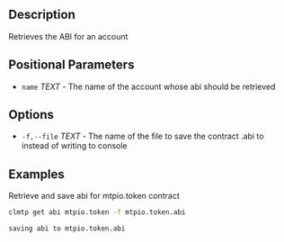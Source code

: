 ## Description
Retrieves the ABI for an account

## Positional Parameters
- `name` _TEXT_ - The name of the account whose abi should be retrieved

## Options
- `-f,--file` _TEXT_ - The name of the file to save the contract .abi to instead of writing to console

## Examples
Retrieve and save abi for mtpio.token contract

```sh
clmtp get abi mtpio.token -f mtpio.token.abi
```
```console
saving abi to mtpio.token.abi
```
